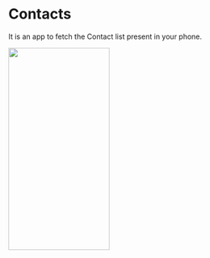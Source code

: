 # Contacts

It is an app to fetch the Contact list present in your phone.

<img src="https://user-images.githubusercontent.com/60298946/156893848-9f4b42f8-9552-4cc9-b533-d1bdc966330c.jpg" data-canonical-src="https://user-images.githubusercontent.com/60298946/156893848-9f4b42f8-9552-4cc9-b533-d1bdc966330c.jpg" width="200" height="400" />
